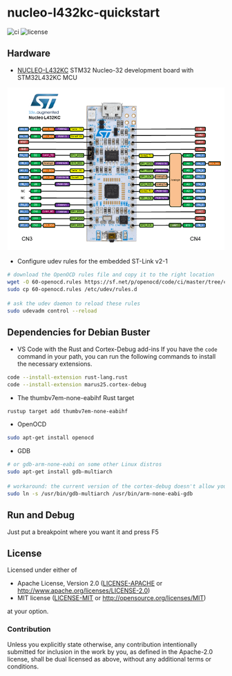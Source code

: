 # nucleo-l432kc-quickstart

![ci](https://github.com/reneherrero/nucleo-l432kc-quickstart/workflows/ci/badge.svg)
![license](https://img.shields.io/badge/license-MIT%20or%20Apache--2-brightgreen)

## Hardware

* [NUCLEO-L432KC](https://www.st.com/en/evaluation-tools/nucleo-l432kc.html) STM32 Nucleo-32 development board with STM32L432KC MCU

![NUCLEO-L432KC Pinout](NUCLEO-L432KC.png "NUCLEO-L432KC Pinout")

* Configure udev rules for the embedded ST-Link v2-1

```bash
# download the OpenOCD rules file and copy it to the right location
wget -O 60-openocd.rules https://sf.net/p/openocd/code/ci/master/tree/contrib/60-openocd.rules?format=raw
sudo cp 60-openocd.rules /etc/udev/rules.d

# ask the udev daemon to reload these rules
sudo udevadm control --reload
```

## Dependencies for Debian Buster

* VS Code with the Rust and Cortex-Debug add-ins
If you have the `code` command in your path, you can run the following commands to install the necessary extensions.

```bash
code --install-extension rust-lang.rust
code --install-extension marus25.cortex-debug
```

* The thumbv7em-none-eabihf Rust target

```bash
rustup target add thumbv7em-none-eabihf
```

* OpenOCD

```bash
sudo apt-get install openocd
```

* GDB

```bash
# or gdb-arm-none-eabi on some other Linux distros
sudo apt-get install gdb-multiarch

# workaround: the current version of the cortex-debug doesn't allow you to specify the name of the gdb executable
sudo ln -s /usr/bin/gdb-multiarch /usr/bin/arm-none-eabi-gdb
```

## Run and Debug

Just put a breakpoint where you want it and press F5

## License

Licensed under either of

- Apache License, Version 2.0 ([LICENSE-APACHE](LICENSE-APACHE) or
  http://www.apache.org/licenses/LICENSE-2.0)
- MIT license ([LICENSE-MIT](LICENSE-MIT) or http://opensource.org/licenses/MIT)

at your option.

### Contribution

Unless you explicitly state otherwise, any contribution intentionally submitted
for inclusion in the work by you, as defined in the Apache-2.0 license, shall be
dual licensed as above, without any additional terms or conditions.
